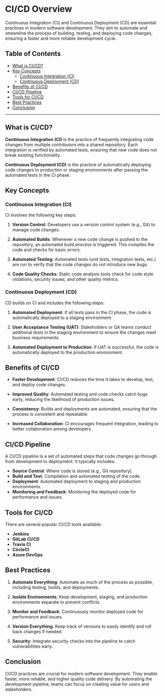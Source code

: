 #
# CI/CD Overview

Continuous Integration (CI) and Continuous Deployment (CD) are essential practices in modern software development. They aim to automate and streamline the process of building, testing, and deploying code changes, ensuring a faster and more reliable development cycle.

## Table of Contents
- [What is CI/CD?](#what-is-cicd)
- [Key Concepts](#key-concepts)
  - [Continuous Integration (CI)](#continuous-integration-ci)
  - [Continuous Deployment (CD)](#continuous-deployment-cd)
- [Benefits of CI/CD](#benefits-of-cicd)
- [CI/CD Pipeline](#cicd-pipeline)
- [Tools for CI/CD](#tools-for-cicd)
- [Best Practices](#best-practices)
- [Conclusion](#conclusion)

---

## What is CI/CD?

**Continuous Integration (CI)** is the practice of frequently integrating code changes from multiple contributors into a shared repository. Each integration is verified by automated tests, ensuring that new code does not break existing functionality.

**Continuous Deployment (CD)** is the practice of automatically deploying code changes to production or staging environments after passing the automated tests in the CI phase.

## Key Concepts

### Continuous Integration (CI)

CI involves the following key steps:

1. **Version Control**: Developers use a version control system (e.g., Git) to manage code changes.

2. **Automated Builds**: Whenever a new code change is pushed to the repository, an automated build process is triggered. This compiles the code and checks for basic errors.

3. **Automated Testing**: Automated tests (unit tests, integration tests, etc.) are run to verify that the code changes do not introduce new bugs.

4. **Code Quality Checks**: Static code analysis tools check for code style violations, security issues, and other quality metrics.

### Continuous Deployment (CD)

CD builds on CI and includes the following steps:

1. **Automated Deployment**: If all tests pass in the CI phase, the code is automatically deployed to a staging environment.

2. **User Acceptance Testing (UAT)**: Stakeholders or QA teams conduct additional tests in the staging environment to ensure the changes meet business requirements.

3. **Automated Deployment to Production**: If UAT is successful, the code is automatically deployed to the production environment.

## Benefits of CI/CD

- **Faster Development**: CI/CD reduces the time it takes to develop, test, and deploy code changes.

- **Improved Quality**: Automated testing and code checks catch bugs early, reducing the likelihood of production issues.

- **Consistency**: Builds and deployments are automated, ensuring that the process is consistent and repeatable.

- **Increased Collaboration**: CI encourages frequent integration, leading to better collaboration among developers.

## CI/CD Pipeline

A CI/CD pipeline is a set of automated steps that code changes go through from development to deployment. It typically includes:

- **Source Control**: Where code is stored (e.g., Git repository).
- **Build and Test**: Compilation and automated testing of the code.
- **Deployment**: Automated deployment to staging and production environments.
- **Monitoring and Feedback**: Monitoring the deployed code for performance and issues.

## Tools for CI/CD

There are several popular CI/CD tools available:

- **Jenkins**
- **GitLab CI/CD**
- **Travis CI**
- **CircleCI**
- **Azure DevOps**

## Best Practices

1. **Automate Everything**: Automate as much of the process as possible, including testing, builds, and deployments.

2. **Isolate Environments**: Keep development, staging, and production environments separate to prevent conflicts.

3. **Monitor and Feedback**: Continuously monitor deployed code for performance and issues. 

4. **Version Everything**: Keep track of versions to easily identify and roll back changes if needed.

5. **Security**: Integrate security checks into the pipeline to catch vulnerabilities early.

## Conclusion

CI/CD practices are crucial for modern software development. They enable faster, more reliable, and higher quality code delivery. By automating the development pipeline, teams can focus on creating value for users and stakeholders.
